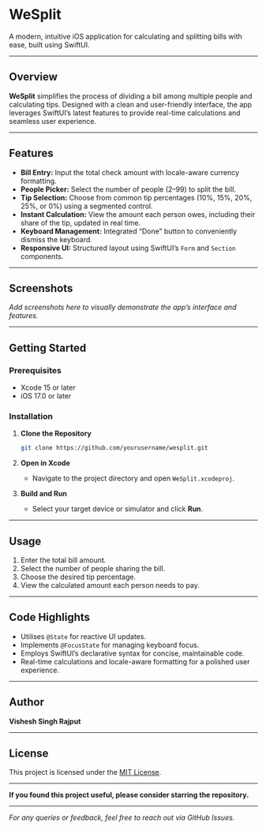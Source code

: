 # WeSplit

A modern, intuitive iOS application for calculating and splitting bills with ease, built using SwiftUI.

---

## Overview

**WeSplit** simplifies the process of dividing a bill among multiple people and calculating tips. Designed with a clean and user-friendly interface, the app leverages SwiftUI’s latest features to provide real-time calculations and seamless user experience.

---

## Features

- **Bill Entry:** Input the total check amount with locale-aware currency formatting.
- **People Picker:** Select the number of people (2–99) to split the bill.
- **Tip Selection:** Choose from common tip percentages (10%, 15%, 20%, 25%, or 0%) using a segmented control.
- **Instant Calculation:** View the amount each person owes, including their share of the tip, updated in real time.
- **Keyboard Management:** Integrated “Done” button to conveniently dismiss the keyboard.
- **Responsive UI:** Structured layout using SwiftUI’s `Form` and `Section` components.

---

## Screenshots

*Add screenshots here to visually demonstrate the app’s interface and features.*

---

## Getting Started

### Prerequisites

- Xcode 15 or later
- iOS 17.0 or later

### Installation

1. **Clone the Repository**
   ```bash
   git clone https://github.com/yourusername/wesplit.git
   ```
2. **Open in Xcode**
   - Navigate to the project directory and open `WeSplit.xcodeproj`.

3. **Build and Run**
   - Select your target device or simulator and click **Run**.

---

## Usage

1. Enter the total bill amount.
2. Select the number of people sharing the bill.
3. Choose the desired tip percentage.
4. View the calculated amount each person needs to pay.

---

## Code Highlights

- Utilises `@State` for reactive UI updates.
- Implements `@FocusState` for managing keyboard focus.
- Employs SwiftUI’s declarative syntax for concise, maintainable code.
- Real-time calculations and locale-aware formatting for a polished user experience.

---

## Author

**Vishesh Singh Rajput <specstan>**

---

## License

This project is licensed under the [MIT License](LICENSE).

---

**If you found this project useful, please consider starring the repository.**

---

*For any queries or feedback, feel free to reach out via GitHub Issues.*
